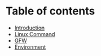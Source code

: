 # Table of contents

* [Introduction](README.md)
* [Linux Command](linux-command.md)
* [GFW](ssr.md)
* [Environment](environment.md)

